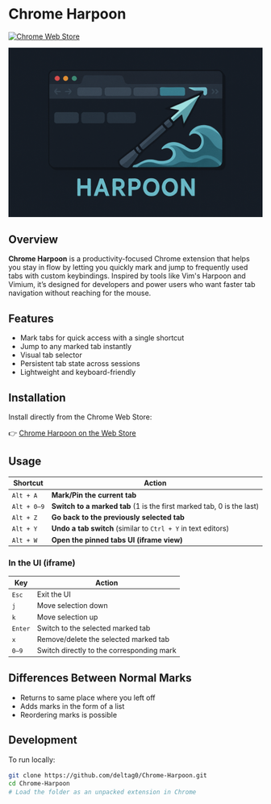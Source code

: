 # Chrome Harpoon

[![Chrome Web Store](https://img.shields.io/chrome-web-store/v/kjcljpflpbjllhimbmikkcdpfdahbiho?style=flat-square)](https://chromewebstore.google.com/detail/web-harpoon/kjcljpflpbjllhimbmikkcdpfdahbiho?authuser=0&hl=en)

<!-- Banner Image -->
![Banner](./assets/banner.png)

## Overview

**Chrome Harpoon** is a productivity-focused Chrome extension that helps you stay in flow by letting you quickly mark and jump to frequently used tabs with custom keybindings. Inspired by tools like Vim's Harpoon and Vimium, it’s designed for developers and power users who want faster tab navigation without reaching for the mouse.

## Features

- Mark tabs for quick access with a single shortcut
- Jump to any marked tab instantly
- Visual tab selector
- Persistent tab state across sessions
- Lightweight and keyboard-friendly

## Installation

Install directly from the Chrome Web Store:

👉 [Chrome Harpoon on the Web Store](https://chromewebstore.google.com/detail/web-harpoon/kjcljpflpbjllhimbmikkcdpfdahbiho?authuser=0&hl=en)

## Usage

| Shortcut     | Action                                                                 |
|--------------|------------------------------------------------------------------------|
| `Alt + A`    | **Mark/Pin the current tab**                                           |
| `Alt + 0–9`  | **Switch to a marked tab** (1 is the first marked tab, 0 is the last) |
| `Alt + Z`    | **Go back to the previously selected tab**                            |
| `Alt + Y`    | **Undo a tab switch** (similar to `Ctrl + Y` in text editors)         |
| `Alt + W`    | **Open the pinned tabs UI (iframe view)**                             |

### In the UI (iframe)

| Key          | Action                                  |
|--------------|------------------------------------------|
| `Esc`        | Exit the UI                              |
| `j`          | Move selection down                      |
| `k`          | Move selection up                        |
| `Enter`      | Switch to the selected marked tab        |
| `x`          | Remove/delete the selected marked tab    |
| `0–9`        | Switch directly to the corresponding mark |

## Differences Between Normal Marks
* Returns to same place where you left off
* Adds marks in the form of a list
* Reordering marks is possible

## Development

To run locally:

```bash
git clone https://github.com/deltag0/Chrome-Harpoon.git
cd Chrome-Harpoon
# Load the folder as an unpacked extension in Chrome
